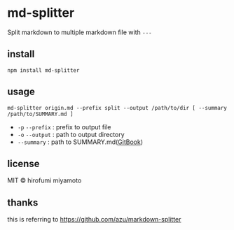 # md-splitter
Split markdown to multiple markdown file with `---`

## install
```
npm install md-splitter
```

## usage
```
md-splitter origin.md --prefix split --output /path/to/dir [ --summary /path/to/SUMMARY.md ]
```
- `-p` `--prefix` : prefix to output file
- `-o` `--output` : path to output directory
- `--summary` : path to SUMMARY.md([GitBook](https://github.com/GitbookIO/gitbook "GitBook"))

## license
MIT © hirofumi miyamoto

## thanks
this is referring to <https://github.com/azu/markdown-splitter>